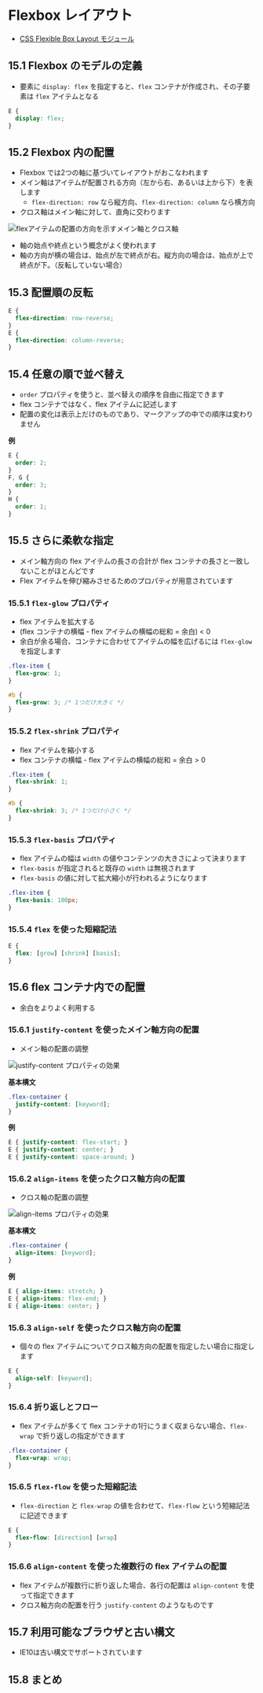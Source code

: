 # Flexbox レイアウト

- [CSS Flexible Box Layout モジュール](http://www.w3.org/TR/css-flexbox-1/)


## 15.1 Flexbox のモデルの定義

- 要素に `display: flex` を指定すると、`flex` コンテナが作成され、その子要素は `flex`
アイテムとなる

```css
E {
  display: flex;
}
```


## 15.2 Flexbox 内の配置

- Flexbox では2つの軸に基づいてレイアウトがおこなわれます
- メイン軸はアイテムが配置される方向（左から右、あるいは上から下）を表します
  - `flex-direction: row` なら縦方向、`flex-direction: column` なら横方向
- クロス軸はメイン軸に対して、直角に交わります

![flexアイテムの配置の方向を示すメイン軸とクロス軸](https://www.dropbox.com/s/4u96lvfrn1w2xws/flexbox_flex_direction.png)

- 軸の始点や終点という概念がよく使われます
- 軸の方向が横の場合は、始点が左で終点が右。縦方向の場合は、始点が上で終点が下。（反転していない場合）


## 15.3 配置順の反転

```css
E {
  flex-direction: row-reverse;
}
E {
  flex-direction: column-reverse;
}
```


## 15.4 任意の順で並べ替え

- `order` プロパティを使うと、並べ替えの順序を自由に指定できます
- flex コンテナではなく、flex アイテムに記述します
- 配置の変化は表示上だけのものであり、マークアップの中での順序は変わりません


__例__

```css
E {
  order: 2;
}
F, G {
  order: 3;
}
H {
  order: 1;
}
```


## 15.5 さらに柔軟な指定

- メイン軸方向の flex アイテムの長さの合計が flex コンテナの長さと一致しないことがほとんどです
- Flex アイテムを伸び縮みさせるためのプロパティが用意されています


### 15.5.1 `flex-glow` プロパティ

- flex アイテムを拡大する
- (flex コンテナの横幅 - flex アイテムの横幅の総和 = 余白) < 0
- 余白が余る場合、コンテナに合わせてアイテムの幅を広げるには `flex-glow` を指定します

```css
.flex-item {
  flex-grow: 1;
}

#b {
  flex-grow: 3; /* 1つだけ大きく */
}
```


### 15.5.2 `flex-shrink` プロパティ

- flex アイテムを縮小する
- flex コンテナの横幅 - flex アイテムの横幅の総和 = 余白 > 0

```css
.flex-item {
  flex-shrink: 1;
}

#b {
  flex-shrink: 3; /* 1つだけ小さく */
}
```


### 15.5.3 `flex-basis` プロパティ

- flex アイテムの幅は `width` の値やコンテンツの大きさによって決まります
- `flex-basis` が指定されると既存の `width` は無視されます
- `flex-basis` の値に対して拡大縮小が行われるようになります


```css
.flex-item {
  flex-basis: 100px;
}
```

### 15.5.4 `flex` を使った短縮記法

```css
E {
  flex: [grow] [shrink] [basis];
}
```


## 15.6 flex コンテナ内での配置

- 余白をよりよく利用する

### 15.6.1 `justify-content` を使ったメイン軸方向の配置

- メイン軸の配置の調整


![justify-content プロパティの効果](https://www.dropbox.com/s/bp8an2v2nv1fou8/putting-flexbox-into-practice-59-638.jpg)

__基本構文__

```css
.flex-container {
  justify-content: [keyword];
}
```


__例__

```css
E { justify-content: flex-start; }
E { justify-content: center; }
E { justify-content: space-around; }
```

### 15.6.2 `align-items` を使ったクロス軸方向の配置

- クロス軸の配置の調整


![align-items プロパティの効果](https://www.dropbox.com/s/sk1hq16jl3824jh/putting-flexbox-into-practice-50-638.jpg)


__基本構文__

```css
.flex-container {
  align-items: [keyword];
}
```

__例__

```css
E { align-items: stretch; }
E { align-items: flex-end; }
E { align-items: center; }
```


### 15.6.3 `align-self` を使ったクロス軸方向の配置

- 個々の flex アイテムについてクロス軸方向の配置を指定したい場合に指定します

```css
E {
  align-self: [keyword];
}
```


### 15.6.4 折り返しとフロー

- flex アイテムが多くて flex コンテナの1行にうまく収まらない場合、`flex-wrap` で折り返しの指定ができます

```css
.flex-container {
  flex-wrap: wrap;
}
```


### 15.6.5 `flex-flow` を使った短縮記法

- `flex-direction` と `flex-wrap` の値を合わせて、`flex-flow` という短縮記法に記述できます

```css
E {
  flex-flow: [direction] [wrap]
}
```


### 15.6.6 `align-content` を使った複数行の flex アイテムの配置

- flex アイテムが複数行に折り返した場合、各行の配置は `align-content` を使って指定できます
- クロス軸方向の配置を行う `justify-content` のようなものです


## 15.7 利用可能なブラウザと古い構文

- IE10は古い構文でサポートされています


## 15.8 まとめ
